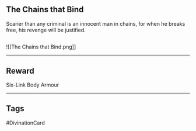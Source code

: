 ## The Chains that Bind
Scarier than any criminal is an innocent man in chains, for when he breaks free, his revenge will be justified.
## 
![[The Chains that Bind.png]]

---
## Reward
Six-Link Body Armour

---
## Tags
#DivinationCard